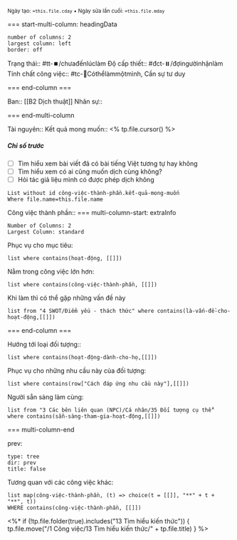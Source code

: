 <sub>Ngày tạo: `=this.file.cday` • Ngày sửa lần cuối: `=this.file.mday`</sub>

=== start-multi-column: headingData
```column-settings  
number of columns: 2
largest column: left
border: off
```

Trạng thái:: #tt-⏹️/chưađếnlúclàm
Độ cấp thiết:: #đct-⏸️/đợingườinhậnlàm 
Tính chất công việc:: #tc-🧍Cóthểlàmmộtmình, Cần sự tư duy

=== end-column ===

Ban:: [[B2 Dịch thuật]]
Nhân sự::

=== end-multi-column

Tài nguyên::
Kết quả mong muốn:: <% tp.file.cursor() %>
##### Chỉ số trước
- [ ] Tìm hiểu xem bài viết đã có bài tiếng Việt tương tự hay không 
- [ ] Tìm hiểu xem có ai cũng muốn dịch cùng không?
- [ ] Hỏi tác giả liệu mình có được phép dịch không
```dataview
List without id công-việc-thành-phần.kết-quả-mong-muốn
Where file.name=this.file.name
```
Công việc thành phần:: 
=== multi-column-start: extraInfo
```column-settings
Number of Columns: 2
Largest Column: standard
```

Phục vụ cho mục tiêu:
```dataview
list where contains(hoạt-động, [[]])
```
Nằm trong công việc lớn hơn:
```dataview
list where contains(công-việc-thành-phần, [[]])
```
Khi làm thì có thể gặp những vấn đề này
```dataview
list from "4 SWOT/Điểm yếu - thách thức" where contains(là-vấn-đề-cho-hoạt-động,[[]])
```

=== end-column ===

Hướng tới loại đối tượng::
```dataview
list where contains(hoạt-động-dành-cho-họ,[[]])
```
Phục vụ cho những nhu cầu này của đối tượng:
```dataview
list where contains(row["Cách đáp ứng nhu cầu này"],[[]])
```
Người sẵn sàng làm cùng:
```dataview
list from "3 Các bên liên quan (NPC)/Cá nhân/35 Đối tượng cụ thể" where contains(sẵn-sàng-tham-gia-hoạt-động,[[]])
```

=== multi-column-end

prev:
```breadcrumbs
type: tree
dir: prev
title: false
```

Tương quan với các công việc khác:
```dataview 
list map(công-việc-thành-phần, (t) => choice(t = [[]], "**" + t + "**", t))
WHERE contains(công-việc-thành-phần, [[]])
```

<%* if (!tp.file.folder(true).includes("13 Tìm hiểu kiến thức")) {
	tp.file.move("/1 Công việc/13 Tìm hiểu kiến thức/" + tp.file.title)
} %>
